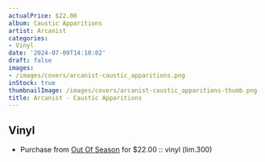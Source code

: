 ```yaml
---
actualPrice: $22.00
album: Caustic Apparitions
artist: Arcanist
categories:
- Vinyl
date: '2024-07-09T14:10:02'
draft: false
images:
- /images/covers/arcanist-caustic_apparitions.png
inStock: true
thumbnailImage: /images/covers/arcanist-caustic_apparitions-thumb.png
title: Arcanist - Caustic Apparitions
---
```


## Vinyl
* Purchase from [Out Of Season](https://www.outofseasonlabel.com/products/arcanist-caustic-apparitions-lp-vinyl-lim-300) for $22.00 :: vinyl (lim.300)
